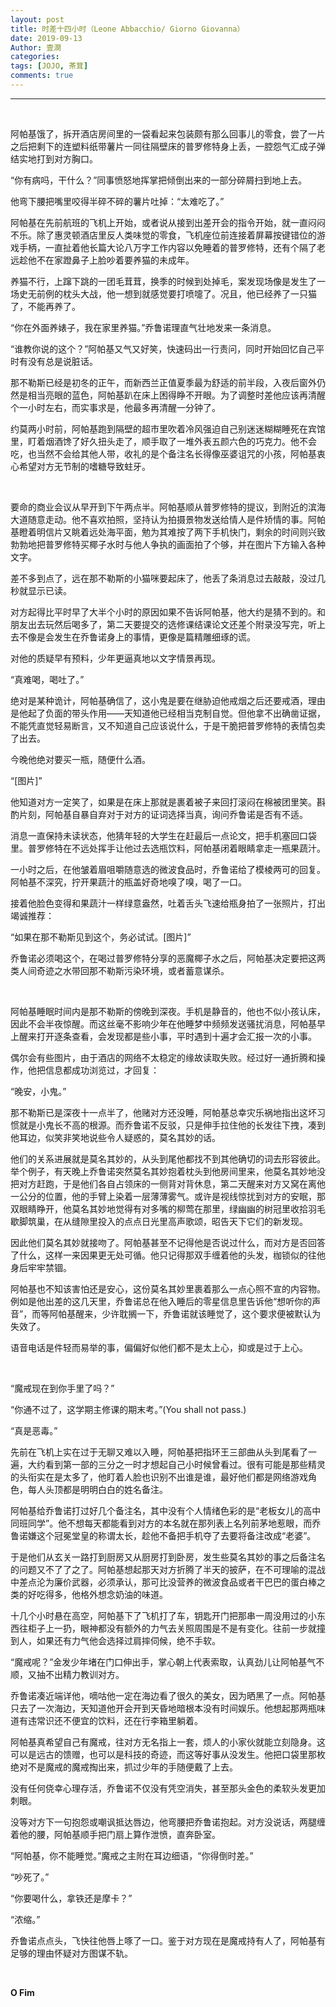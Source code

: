 ```yaml
---
layout: post
title: 时差十四小时（Leone Abbacchio/ Giorno Giovanna）
date: 2019-09-13
Author: 壹澗
categories: 
tags: [JOJO, 茶茸]
comments: true
--- 
```


***

<br/>

阿帕基饿了，拆开酒店房间里的一袋看起来包装颇有那么回事儿的零食，尝了一片之后把剩下的连塑料纸带薯片一同往隔壁床的普罗修特身上丢，一腔怨气汇成子弹结实地打到对方胸口。

“你有病吗，干什么？”同事愤怒地挥掌把倾倒出来的一部分碎屑扫到地上去。

他弯下腰把嘴里咬得半碎不碎的薯片吐掉：“太难吃了。”

阿帕基在先前航班的飞机上开始，或者说从接到出差开会的指令开始，就一直闷闷不乐。除了惠灵顿酒店里反人类味觉的零食，飞机座位前连接着屏幕按键错位的游戏手柄，一直扯着他长篇大论八万字工作内容以免睡着的普罗修特，还有个隔了老远趁他不在家蹬鼻子上脸吵着要养猫的未成年。

养猫不行，上蹿下跳的一团毛茸茸，换季的时候到处掉毛，案发现场像是发生了一场史无前例的枕头大战，他一想到就感觉要打喷嚏了。况且，他已经养了一只猫了，不能再养了。

“你在外面养婊子，我在家里养猫。”乔鲁诺理直气壮地发来一条消息。

“谁教你说的这个？”阿帕基又气又好笑，快速码出一行责问，同时开始回忆自己平时有没有总是说脏话。

那不勒斯已经是初冬的正午，而新西兰正值夏季最为舒适的前半段，入夜后窗外仍然是相当亮眼的蓝色，阿帕基趴在床上困得睁不开眼。为了调整时差他应该再清醒个一小时左右，而实事求是，他最多再清醒一分钟了。

约莫两小时前，阿帕基跑到隔壁的超市里吹着冷风强迫自己别迷迷糊糊睡死在宾馆里，盯着烟酒馋了好久扭头走了，顺手取了一堆外表五颜六色的巧克力。他不会吃，也当然不会给其他人带，收礼的是个备注名长得像巫婆诅咒的小孩，阿帕基衷心希望对方无节制的嗜糖导致蛀牙。

<br/>

要命的商业会议从早开到下午两点半。阿帕基顺从普罗修特的提议，到附近的滨海大道随意走动。他不喜欢拍照，坚持认为拍摄景物发送给情人是件矫情的事。阿帕基瞪着明信片又眺着远处海平面，勉为其难按了两下手机快门，剩余的时间则兴致勃勃地把普罗修特买椰子水时与他人争执的画面拍了个够，并在图片下方输入各种文字。

差不多到点了，远在那不勒斯的小猫咪要起床了，他丢了条消息过去敲敲，没过几秒就显示已读。

对方起得比平时早了大半个小时的原因如果不告诉阿帕基，他大约是猜不到的。和朋友出去玩然后喝多了，第二天要提交的选修课结课论文还差个附录没写完，听上去不像是会发生在乔鲁诺身上的事情，更像是篇精雕细琢的谎。

对他的质疑早有预料，少年更逼真地以文字情景再现。

“真难喝，喝吐了。”

绝对是某种诡计，阿帕基确信了，这小鬼是要在继胁迫他戒烟之后还要戒酒，理由是他起了负面的带头作用——天知道他已经相当克制自觉。但他拿不出确凿证据，不能凭直觉轻易断言，又不知道自己应该说什么，于是干脆把普罗修特的表情包卖了出去。

今晚他绝对要买一瓶，随便什么酒。

“[图片]”

他知道对方一定笑了，如果是在床上那就是裹着被子来回打滚闷在棉被团里笑。斟酌片刻，阿帕基自暴自弃对于对方的证词选择当真，询问乔鲁诺是否有不适。

消息一直保持未读状态，他猜年轻的大学生在赶最后一点论文，把手机塞回口袋里。普罗修特在不远处挥手让他过去选瓶饮料，阿帕基闭着眼睛拿走一瓶果蔬汁。

一小时之后，在他皱着眉咀嚼随意选的微波食品时，乔鲁诺给了模棱两可的回复。阿帕基不深究，拧开果蔬汁的瓶盖好奇地嗅了嗅，喝了一口。

接着他脸色变得和果蔬汁一样绿意盎然，吐着舌头飞速给瓶身拍了一张照片，打出竭诚推荐：

“如果在那不勒斯见到这个，务必试试。[图片]”

乔鲁诺必须喝这个，在喝过普罗修特分享的恶魔椰子水之后，阿帕基决定要把这两类人间奇迹之水带回那不勒斯污染环境，或者蓄意谋杀。

<br/>

阿帕基睡眠时间内是那不勒斯的傍晚到深夜。手机是静音的，他也不似小孩认床，因此不会半夜惊醒。而这丝毫不影响少年在他睡梦中频频发送骚扰消息，阿帕基早上醒来打开逐条查看，会发现都是些小事，平时遇到十遍才会汇报一次的小事。

偶尔会有些图片，由于酒店的网络不太稳定的缘故读取失败。经过好一通折腾和操作，他把信息都成功浏览过，才回复：

“晚安，小鬼。”

那不勒斯已是深夜十一点半了，他赌对方还没睡，阿帕基总幸灾乐祸地指出这坏习惯就是小鬼长不高的根源。而乔鲁诺不反驳，只是伸手拉住他的长发往下拽，凑到他耳边，似笑非笑地说些令人疑惑的，莫名其妙的话。

他们的关系进展就是莫名其妙的，从头到尾他都找不到其他确切的词去形容彼此。举个例子，有天晚上乔鲁诺突然莫名其妙抱着枕头到他房间里来，他莫名其妙地没把对方赶跑，于是他们各自占领床的一侧背对背休息，第二天醒来对方又窝在离他一公分的位置，他的手臂上染着一层薄薄雾气。或许是视线惊扰到对方的安眠，那双眼睛睁开，他莫名其妙地觉得有对多嘴的柳莺在那里，绿幽幽的树冠里收拾羽毛歇脚筑巢，在从缝隙里投入的点点日光里高声歌颂，昭告天下它们的新发现。

因此他们莫名其妙就接吻了。阿帕基甚至不记得他是否说过什么，而对方是否回答了什么，这样一来因果更无处可循。他只记得那双手缠着他的头发，枷锁似的往他身后牢牢禁锢。

阿帕基也不知该害怕还是安心，这份莫名其妙里裹着那么一点心照不宣的内容物。例如是他出差的这几天里，乔鲁诺总在他入睡后的零星信息里告诉他“想听你的声音”，而等阿帕基醒来，少许耽搁一下，乔鲁诺就该睡觉了，这个要求便被默认为失效了。

语音电话是件轻而易举的事，偏偏好似他们都不是太上心，抑或是过于上心。

<br/>

“魔戒现在到你手里了吗？”

“你通不过了，这学期主修课的期末考。”(You shall not pass.)

“真是恶毒。”

先前在飞机上实在过于无聊又难以入睡，阿帕基把指环王三部曲从头到尾看了一遍，大约看到第一部的三分之一时才想起自己小时候曾看过。很有可能是那些精灵的头衔实在是太多了，他盯着人脸也识别不出谁是谁，最好他们都是网络游戏角色，每人头顶都是明明白白的姓名备注。

阿帕基给乔鲁诺打过好几个备注名，其中没有个人情绪色彩的是“老板女儿的高中同班同学”。他不想每天都能看到对方的本名就在那列表上名列前茅地惹眼，而乔鲁诺嫌这个冠冕堂皇的称谓太长，趁他不备把手机夺了去要将备注改成“老婆”。

于是他们从玄关一路打到厨房又从厨房打到卧房，发生些莫名其妙的事之后备注名的问题又不了了之了。阿帕基想起那天对方折腾了半天的披萨，在不可理喻的混战中差点沦为廉价武器，必须承认，那可比没营养的微波食品或者干巴巴的蛋白棒之类的好吃得多，他格外想念奶油的味道。

十几个小时悬在高空，阿帕基下了飞机打了车，钥匙开门把那串一周没用过的小东西往柜子上一扔，眼神都没有额外的力气去关照周围是不是有变化。往前一步就撞到人，如果还有力气他会选择过肩摔伺候，绝不手软。

“魔戒呢？”金发少年堵在门口伸出手，掌心朝上代表索取，认真劲儿让阿帕基气不顺，又抽不出精力教训对方。

乔鲁诺凑近端详他，嘀咕他一定在海边看了很久的美女，因为晒黑了一点。阿帕基只去了一次海边，天知道他开会开到天昏地暗根本没有时间娱乐。他想起那两瓶味道有违常识还不便宜的饮料，还在行李箱里躺着。

阿帕基真希望自己有魔戒，往对方无名指上一套，烦人的小家伙就能立刻隐身。这可以是远古的馈赠，也可以是科技的奇迹，而这等好事从没发生。他把口袋里那枚绝对不是魔戒的魔戒掏出来，抓过少年的手随便戴了上去。

没有任何侥幸心理存活，乔鲁诺不仅没有凭空消失，甚至那头金色的柔软头发更加刺眼。

没等对方下一句抱怨或嘲讽抵达唇边，他弯腰把乔鲁诺抱起。对方没说话，两腿缠着他的腰，阿帕基顺手把门扇上算作泄愤，直奔卧室。

“阿帕基，你不能睡觉。”魔戒之主附在耳边细语，“你得倒时差。”

“吵死了。”

“你要喝什么，拿铁还是摩卡？”

“浓缩。”

乔鲁诺点点头，飞快往他唇上啄了一口。鉴于对方现在是魔戒持有人了，阿帕基有足够的理由怀疑对方图谋不轨。

<br/>

**O Fim**